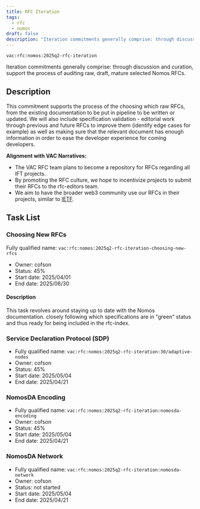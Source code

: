 ```yaml
---
title: RFC Iteration
tags:
  - rfc
  - nomos
draft: false
description: "Iteration commitments generally comprise: through discussion and curation, support the process of auditing raw, draft, mature selected Nomos RFCs."
---
```


`vac:rfc:nomos:2025q2-rfc-iteration`

Iteration commitments generally comprise:
through discussion and curation,
support the process of auditing raw, draft, mature selected Nomos RFCs.

## Description

This commitment supports the process of the choosing which raw RFCs,
from the existing documentation to be put in pipeline to be written or updated. 
We will also include specification validation - 
editorial work through previous and future RFCs to improve them
(identify edge cases for example)
as well as making sure that the relevant document has enough information
in order to ease the developer experience for coming developers.


**Alignment with VAC Narratives:**

- The VAC RFC team plans to become a repository
for RFCs regarding all IFT 
  projects.
- By promoting the RFC culture,
we hope to incentivize projects to submit their RFCs
to the rfc-editors team.
- We aim to have the broader web3 community use our RFCs
in their projects, similar to [IETF](https://www.ietf.org/).

## Task List

### Choosing New RFCs

 Fully qualified name: 
  `vac:rfc:nomos:2025q2-rfc-iteration-choosing-new-rfcs`
- Owner: cofson
- Status: 45%
- Start date: 2025/04/01
- End date: 2025/06/30

#### Description

This task revolves around staying up to date with the Nomos documentation.
closely following which specifications are in "green" status
and thus ready for being included in the rfc-index.

### Service Declaration Protocol (SDP)

- Fully qualified name:
  `vac:rfc:nomos:2025q2-rfc-iteration:30/adaptive-nodes`
- Owner: cofson
- Status: 45%
- Start date: 2025/05/04
- End date: 2025/04/21

### NomosDA Encoding

- Fully qualified name:
  `vac:rfc:nomos:2025q2-rfc-iteration:nomosda-encoding`
- Owner: cofson
- Status: 45%
- Start date: 2025/05/04
- End date: 2025/04/21

### NomosDA Network

- Fully qualified name:
  `vac:rfc:nomos:2025q2-rfc-iteration:nomosda-network`
- Owner: cofson
- Status: not started
- Start date: 2025/05/04
- End date: 2025/04/21